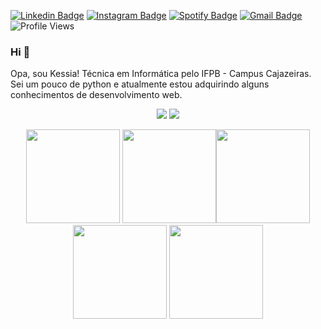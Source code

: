 [![Linkedin Badge](https://img.shields.io/badge/-Kessia%20Carvalho-0072b1?style=flat&logo=Linkedin&logoColor=white)](https://www.linkedin.com/in/kessia-carvalho/ "Connect on LinkedIn")
[![Instagram Badge](https://img.shields.io/badge/-Instagram-C13584?style=flat&logo=Instagram&logoColor=white)](https://www.instagram.com/kessiac_/)
[![Spotify Badge](https://img.shields.io/badge/-Spotify-1DB954?style=flat&logo=Spotify&logoColor=white)](https://open.spotify.com/user/kessiac_)
[![Gmail Badge](https://img.shields.io/badge/-kessiac147@gmail.com-c14438?style=flat&logo=Gmail&logoColor=white)](mailto:kessiac147@gmail.com "Connect via Email")
![Profile Views](https://komarev.com/ghpvc/?username=kessiacarvalho&color=blue)

### Hi 👋 
Opa, sou Kessia! Técnica em Informática pelo IFPB - Campus Cajazeiras. Sei um pouco de python e atualmente estou adquirindo alguns conhecimentos de desenvolvimento web.

<p align = "center">
  <img src = "https://github-readme-stats.vercel.app/api?username=kessiacarvalho&show_icons=true&theme=radical&line_height=33">
  <img src = "https://github-readme-stats.vercel.app/api/top-langs/?username=kessiacarvalho&hide_langs_below=.25&theme=radical">
</p>

<p align="center">
<img src="https://i.giphy.com/media/LMt9638dO8dftAjtco/200.webp" width="150"> <img src="https://i.giphy.com/media/KzJkzjggfGN5Py6nkT/200.webp" width="150"><img src="https://i.giphy.com/media/IdyAQJVN2kVPNUrojM/200.webp" width="150"> <img src="https://media.giphy.com/media/UWt0rhp21JgLwoeFQP/giphy.gif" width ="150"/> <img src="https://media.giphy.com/media/kH6CqYiquZawmU1HI6/giphy.gif" width ="150"/> 
</p>
